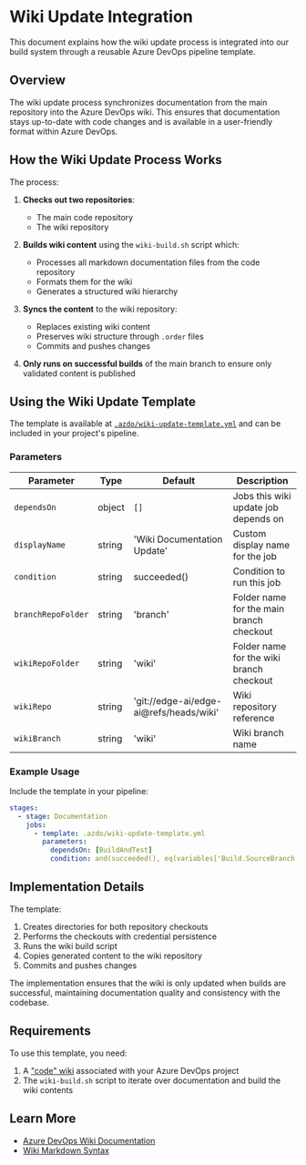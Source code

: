 # Wiki Update Integration

This document explains how the wiki update process is integrated into our build system through a reusable Azure DevOps pipeline template.

## Overview

The wiki update process synchronizes documentation from the main repository into the Azure DevOps wiki. This ensures that documentation stays up-to-date with code changes and is available in a user-friendly format within Azure DevOps.

## How the Wiki Update Process Works

The process:

1. **Checks out two repositories**:
   - The main code repository
   - The wiki repository

2. **Builds wiki content** using the `wiki-build.sh` script which:
   - Processes all markdown documentation files from the code repository
   - Formats them for the wiki
   - Generates a structured wiki hierarchy

3. **Syncs the content** to the wiki repository:
   - Replaces existing wiki content
   - Preserves wiki structure through `.order` files
   - Commits and pushes changes

4. **Only runs on successful builds** of the main branch to ensure only validated content is published

## Using the Wiki Update Template

The template is available at [`.azdo/wiki-update-template.yml`](./wiki-update-template.yml) and can be included in your project's pipeline.

### Parameters

| Parameter          | Type   | Default                                 | Description                              |
|--------------------|--------|-----------------------------------------|------------------------------------------|
| `dependsOn`        | object | `[]`                                    | Jobs this wiki update job depends on     |
| `displayName`      | string | 'Wiki Documentation Update'             | Custom display name for the job          |
| `condition`        | string | succeeded()                             | Condition to run this job                |
| `branchRepoFolder` | string | 'branch'                                | Folder name for the main branch checkout |
| `wikiRepoFolder`   | string | 'wiki'                                  | Folder name for the wiki branch checkout |
| `wikiRepo`         | string | 'git://edge-ai/edge-ai@refs/heads/wiki' | Wiki repository reference                |
| `wikiBranch`       | string | 'wiki'                                  | Wiki branch name                         |

### Example Usage

Include the template in your pipeline:

```yaml
stages:
  - stage: Documentation
    jobs:
      - template: .azdo/wiki-update-template.yml
        parameters:
          dependsOn: [BuildAndTest]
          condition: and(succeeded(), eq(variables['Build.SourceBranch'], 'refs/heads/main'))
```

## Implementation Details

The template:

1. Creates directories for both repository checkouts
2. Performs the checkouts with credential persistence
3. Runs the wiki build script
4. Copies generated content to the wiki repository
5. Commits and pushes changes

The implementation ensures that the wiki is only updated when builds are successful, maintaining documentation quality and consistency with the codebase.

## Requirements

To use this template, you need:

1. A ["code" wiki](https://learn.microsoft.com/azure/devops/project/wiki/publish-repo-to-wiki) associated with your Azure DevOps project
2. The `wiki-build.sh` script to iterate over documentation and build the wiki contents

## Learn More

- [Azure DevOps Wiki Documentation](https://learn.microsoft.com/azure/devops/project/wiki/wiki-create-repo)
- [Wiki Markdown Syntax](https://learn.microsoft.com/azure/devops/project/wiki/markdown-guidance)
